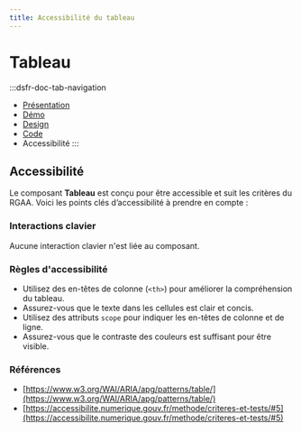 ```yaml
---
title: Accessibilité du tableau
---
```

# Tableau

:::dsfr-doc-tab-navigation
- [Présentation](../index.md)
- [Démo](../demo/index.md)
- [Design](../design/index.md)
- [Code](../code/index.md)
- Accessibilité
:::


## Accessibilité

Le composant **Tableau** est conçu pour être accessible et suit les critères du RGAA. Voici les points clés d’accessibilité à prendre en compte :

### Interactions clavier

Aucune interaction clavier n'est liée au composant.

### Règles d'accessibilité

- Utilisez des en-têtes de colonne (`<th>`) pour améliorer la compréhension du tableau.
- Assurez-vous que le texte dans les cellules est clair et concis.
- Utilisez des attributs `scope` pour indiquer les en-têtes de colonne et de ligne.
- Assurez-vous que le contraste des couleurs est suffisant pour être visible.

### Références

- [https://www.w3.org/WAI/ARIA/apg/patterns/table/](https://www.w3.org/WAI/ARIA/apg/patterns/table/)
- [https://accessibilite.numerique.gouv.fr/methode/criteres-et-tests/#5](https://accessibilite.numerique.gouv.fr/methode/criteres-et-tests/#5)
